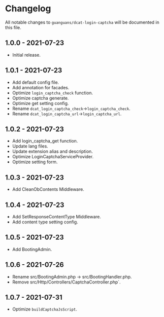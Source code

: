# Changelog

All notable changes to `guanguans/dcat-login-captcha` will be documented in this file.

## 1.0.0 - 2021-07-23

* Initial release.

## 1.0.1 - 2021-07-23

* Add default config file.
* Add annotation for facades.
* Optimize `login_captcha_check` function.
* Optimize captcha generate.
* Optimize get setting config.
* Rename `dcat_login_captcha_check`->`login_captcha_check`.
* Rename `dcat_login_captcha_url`->`login_captcha_url`.

## 1.0.2 - 2021-07-23

* Add login_captcha_get function.
* Update lang files.
* Update extension alias and description.
* Optimize LoginCaptchaServiceProvider.
* Optimize setting form.

## 1.0.3 - 2021-07-23

* Add CleanObContents Middleware.

## 1.0.4 - 2021-07-23

* Add SetResponseContentType Middleware.
* Add content type setting config.

## 1.0.5 - 2021-07-23

* Add BootingAdmin.

## 1.0.6 - 2021-07-26

* Rename src/BootingAdmin.php -> src/BootingHandler.php.
* Remove src/Http/Controllers/CaptchaController.php`.

## 1.0.7 - 2021-07-31

* Optimize `buildCaptchaJsScript`.

